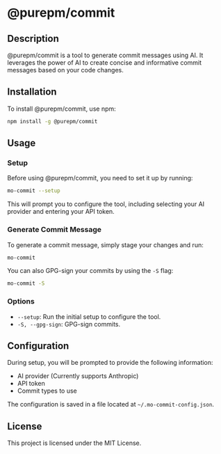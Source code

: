 
# @purepm/commit

## Description

@purepm/commit is a tool to generate commit messages using AI. It leverages the power of AI to create concise and informative commit messages based on your code changes.

## Installation

To install @purepm/commit, use npm:

```bash
npm install -g @purepm/commit
```

## Usage

### Setup

Before using @purepm/commit, you need to set it up by running:

```bash
mo-commit --setup
```

This will prompt you to configure the tool, including selecting your AI provider and entering your API token.

### Generate Commit Message

To generate a commit message, simply stage your changes and run:

```bash
mo-commit
```

You can also GPG-sign your commits by using the `-S` flag:

```bash
mo-commit -S
```

### Options

- `--setup`: Run the initial setup to configure the tool.
- `-S, --gpg-sign`: GPG-sign commits.

## Configuration

During setup, you will be prompted to provide the following information:
- AI provider (Currently supports Anthropic)
- API token
- Commit types to use

The configuration is saved in a file located at `~/.mo-commit-config.json`.

## License

This project is licensed under the MIT License.
